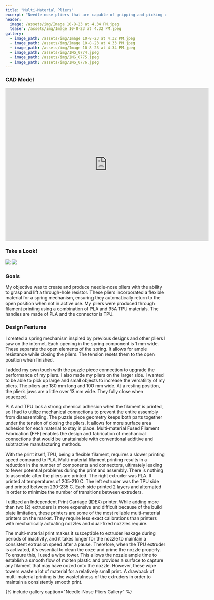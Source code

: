 ```yaml
---
title: "Multi-Material Pliers"
excerpt: "Needle nose pliers that are capable of gripping and picking up through-hole resistors"
header:
  image: /assets/img/Image 10-8-23 at 4.34 PM.jpeg
  teaser: /assets/img/Image 10-8-23 at 4.32 PM.jpeg
gallery:
  - image_path: /assets/img/Image 10-8-23 at 4.32 PM.jpeg
  - image_path: /assets/img/Image 10-8-23 at 4.33 PM.jpeg
  - image_path: /assets/img/Image 10-8-23 at 4.34 PM.jpeg
  - image_path: /assets/img/IMG_0774.jpeg
  - image_path: /assets/img/IMG_0775.jpeg
  - image_path: /assets/img/IMG_0776.jpeg
---
```


### CAD Model

<iframe src="https://vanderbilt643.autodesk360.com/shares/public/SH512d4QTec90decfa6ec3df58f471dd91e1?mode=embed" width="640" height="480" allowfullscreen="true" webkitallowfullscreen="true" mozallowfullscreen="true"  frameborder="0"></iframe>

### Take a Look!

![](/assets/img/Plier1.gif)
![](/assets/img/pliers2.gif)

### Goals

  My objective was to create and produce needle-nose pliers with the ability to grasp and lift a through-hole resistor. These pliers incorporated a flexible material for a spring mechanism, ensuring they automatically return to the open position when not in active use. My pliers were produced through filament printing using a combination of PLA and 95A TPU materials. The handles are made of PLA and the connector is TPU. 
  
### Design Features

  I created a spring mechanism inspired by previous designs and other pliers I saw on the internet. Each opening in the spring component is 1 mm wide. These separate the open elements of the spring. It allows for ample resistance while closing the pliers. The tension resets them to the open position when finished. 

  I added my own touch with the puzzle piece connection to upgrade the performance of my pliers. I also made my pliers on the larger side. I wanted to be able to pick up large and small objects to increase the versatility of my pliers. The pliers are 180 mm long and 100 mm wide. At a resting position, the plier’s jaws are a little over 13 mm wide. They fully close when squeezed. 

  PLA and TPU lack a strong chemical adhesion when the filament is printed, so I had to utilize mechanical connections to prevent the entire assembly from disassembling. The puzzle piece geometry keeps both parts together under the tension of closing the pliers. It allows for more surface area adhesion for each material to stay in place. Multi-material Fused Filament Fabrication (FFF) enables the design and fabrication of mechanical connections that would be unattainable with conventional additive and subtractive manufacturing methods.

  With the print itself, TPU, being a flexible filament, requires a slower printing speed compared to PLA. Multi-material filament printing results in a reduction in the number of components and connectors, ultimately leading to fewer potential problems during the print and assembly. There is nothing to assemble after the pliers are printed. The right extruder was PLA. It printed at temperatures of 205-210 C. The left extruder was the TPU side and printed between 230-235 C. Each side printed 2 layers and alternated in order to minimize the number of transitions between extruders. 

  I utilized an Independent Print Carriage (IDEX) printer. While adding more than two (2) extruders is more expensive and difficult because of the build plate limitation, these printers are some of the most reliable multi-material printers on the market. They require less exact calibrations than printers with mechanically actuating nozzles and dual-fixed nozzles require. 

  The multi-material print makes it susceptible to extruder leakage during periods of inactivity, and it takes longer for the nozzle to maintain a consistent extrusion speed after a pause. Therefore, when the TPU extruder is activated, it's essential to clean the ooze and prime the nozzle properly. To ensure this, I used a wipe tower. This allows the nozzle ample time to establish a smooth flow of molten plastic and provides a surface to capture any filament that may have oozed onto the nozzle. However, these wipe towers waste a lot of material for a relatively small print. A drawback of multi-material printing is the wastefulness of the extruders in order to maintain a consistently smooth print. 

{% include gallery caption="Needle-Nose Pliers Gallery" %}

